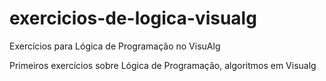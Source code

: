 # exercicios-de-logica-visualg
 Exercícios para Lógica de Programação no VisuAlg

Primeiros exercícios sobre Lógica de Programação, algoritmos em Visualg